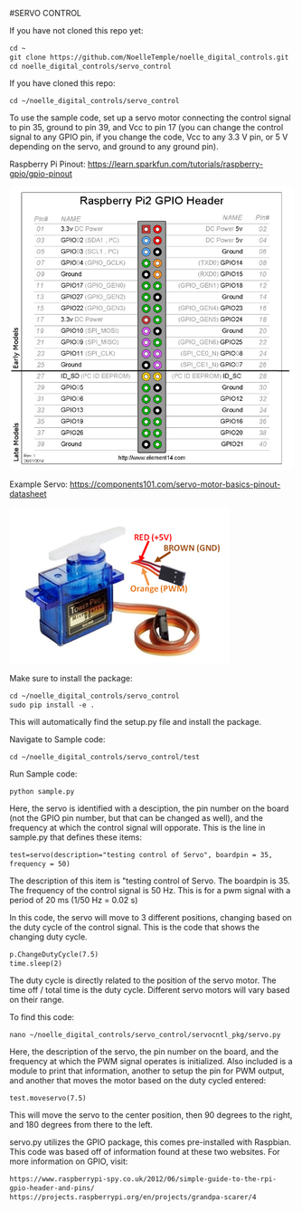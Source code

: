 #SERVO CONTROL

If you have not cloned this repo yet:
```
cd ~
git clone https://github.com/NoelleTemple/noelle_digital_controls.git
cd noelle_digital_controls/servo_control
```
If you have cloned this repo:
```
cd ~/noelle_digital_controls/servo_control
```

To use the sample code, set up a servo motor connecting the control signal to pin 35, ground to pin 39, and Vcc to pin 17 (you can change the control signal to any GPIO pin, if you change the code, Vcc to any 3.3 V pin, or 5 V depending on the servo, and ground to any ground pin).

Raspberry Pi Pinout:
https://learn.sparkfun.com/tutorials/raspberry-gpio/gpio-pinout

![Raspberry Pi Pinout](https://github.com/NoelleTemple/noelle_digital_controls/blob/master/picture/RPi_Pinout.jpg)


Example Servo:
https://components101.com/servo-motor-basics-pinout-datasheet

![Servo Pinout](https://github.com/NoelleTemple/noelle_digital_controls/blob/master/picture/ServoPinout.png)

Make sure to install the package:
```
cd ~/noelle_digital_controls/servo_control
sudo pip install -e .
```
This will automatically find the setup.py file and install the package.

Navigate to Sample code:
```
cd ~/noelle_digital_controls/servo_control/test
```
Run Sample code:
```
python sample.py
```
Here, the servo is identified with a desciption, the pin number on the board (not the GPIO pin number, but that can be changed as well), and the frequency at which the control signal will opporate.  This is the line in sample.py that defines these items:
```
test=servo(description="testing control of Servo", boardpin = 35, frequency = 50)
```
The description of this item is "testing control of Servo.
The boardpin is 35.
The frequency of the control signal is 50 Hz.  This is for a pwm signal with a period of 20 ms (1/50 Hz = 0.02 s)

In this code, the servo will move to 3 different positions, changing based on the duty cycle of the control signal.  This is the code that shows the changing duty cycle.
```
p.ChangeDutyCycle(7.5)
time.sleep(2)
```
The duty cycle is directly related to the position of the servo motor.  The time off / total time is the duty cycle.  Different servo motors will vary based on their range. 

To find this code:
```
nano ~/noelle_digital_controls/servo_control/servocntl_pkg/servo.py
```
Here, the description of the servo, the pin number on the board, and the frequency at which the PWM signal operates is initialized.  Also included is a module to print that information, another to setup the pin for PWM output, and another that moves the motor based on the duty cycled entered:

```
test.moveservo(7.5)
```
This will move the servo to the center position, then 90 degrees to the right, and 180 degrees from there to the left.


servo.py utilizes the GPIO package, this comes pre-installed with Raspbian.  
This code was based off of information found at these two websites.  For more information on GPIO, visit:
```
https://www.raspberrypi-spy.co.uk/2012/06/simple-guide-to-the-rpi-gpio-header-and-pins/
https://projects.raspberrypi.org/en/projects/grandpa-scarer/4
```
